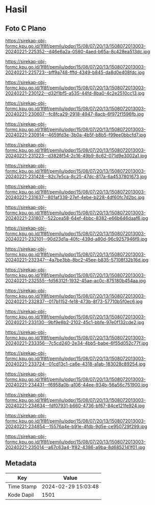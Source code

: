 # Hasil

## Foto C Plano

https://sirekap-obj-formc.kpu.go.id/1f8f/pemilu/pdpr/15/08/07/20/13/1508072013003-20240221-225352--d46e6a2a-0580-4aed-b65a-8c428ea513dc.jpg

https://sirekap-obj-formc.kpu.go.id/1f8f/pemilu/pdpr/15/08/07/20/13/1508072013003-20240221-225723--bff9a748-fffd-4349-b845-da8d0e408fdc.jpg

https://sirekap-obj-formc.kpu.go.id/1f8f/pemilu/pdpr/15/08/07/20/13/1508072013003-20240221-230122--d32f1bf5-a535-44fd-8ba0-4c2e2510cc13.jpg

https://sirekap-obj-formc.kpu.go.id/1f8f/pemilu/pdpr/15/08/07/20/13/1508072013003-20240221-230607--fc8fca29-2918-4947-8acb-6f972f1596fb.jpg

https://sirekap-obj-formc.kpu.go.id/1f8f/pemilu/pdpr/15/08/07/20/13/1508072013003-20240221-230914--4659fd3e-3b0a-4b5f-b8b5-f99ee0bbcfd7.jpg

https://sirekap-obj-formc.kpu.go.id/1f8f/pemilu/pdpr/15/08/07/20/13/1508072013003-20240221-231223--d3828f54-2c16-49b9-8c62-071d9e3002a1.jpg

https://sirekap-obj-formc.kpu.go.id/1f8f/pemilu/pdpr/15/08/07/20/13/1508072013003-20240221-231428--82c7e5ca-8c25-47dc-817a-6a4537801673.jpg

https://sirekap-obj-formc.kpu.go.id/1f8f/pemilu/pdpr/15/08/07/20/13/1508072013003-20240221-231637--801af339-27ef-4ebe-b228-4df60fc7d2bc.jpg

https://sirekap-obj-formc.kpu.go.id/1f8f/pemilu/pdpr/15/08/07/20/13/1508072013003-20240221-231807--522cea58-64ef-4bbc-8382-e66b646daaf6.jpg

https://sirekap-obj-formc.kpu.go.id/1f8f/pemilu/pdpr/15/08/07/20/13/1508072013003-20240221-232101--90d23d1a-40fc-439d-a80d-96c9257946f9.jpg

https://sirekap-obj-formc.kpu.go.id/1f8f/pemilu/pdpr/15/08/07/20/13/1508072013003-20240221-232347--4a7be3bb-8bc2-45ee-b835-57108f32b16d.jpg

https://sirekap-obj-formc.kpu.go.id/1f8f/pemilu/pdpr/15/08/07/20/13/1508072013003-20240221-232555--fd56312f-1932-45ae-ac0c-875180b454aa.jpg

https://sirekap-obj-formc.kpu.go.id/1f8f/pemilu/pdpr/15/08/07/20/13/1508072013003-20240221-232837--017b1152-fe18-473b-8f73-57710b5f0ec6.jpg

https://sirekap-obj-formc.kpu.go.id/1f8f/pemilu/pdpr/15/08/07/20/13/1508072013003-20240221-233130--9bf9e8b2-2102-45c1-bbfe-97e0f132cde2.jpg

https://sirekap-obj-formc.kpu.go.id/1f8f/pemilu/pdpr/15/08/07/20/13/1508072013003-20240221-233356--7c5cd240-2e34-4bb5-babe-6f55d052c77f.jpg

https://sirekap-obj-formc.kpu.go.id/1f8f/pemilu/pdpr/15/08/07/20/13/1508072013003-20240221-233724--01cd13c1-ca6e-4318-a1ab-183028c89254.jpg

https://sirekap-obj-formc.kpu.go.id/1f8f/pemilu/pdpr/15/08/07/20/13/1508072013003-20240221-234431--f6958a0b-a106-44ee-934b-56a56c751900.jpg

https://sirekap-obj-formc.kpu.go.id/1f8f/pemilu/pdpr/15/08/07/20/13/1508072013003-20240221-234634--fdf07931-b660-4736-bf67-84ce121fe924.jpg

https://sirekap-obj-formc.kpu.go.id/1f8f/pemilu/pdpr/15/08/07/20/13/1508072013003-20240221-234854--15576a4e-b91e-4fdb-9d5e-ce950729f299.jpg

https://sirekap-obj-formc.kpu.go.id/1f8f/pemilu/pdpr/15/08/07/20/13/1508072013003-20240221-235014--a67c63a4-1f82-4386-a9ba-8d6852141f01.jpg


## Metadata

| Key        | Value               |
| ---------- | ------------------- |
| Time Stamp | 2024-02-29 15:03:48 |
| Kode Dapil | 1501                |



